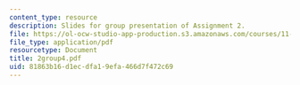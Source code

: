 ```yaml
---
content_type: resource
description: Slides for group presentation of Assignment 2.
file: https://ol-ocw-studio-app-production.s3.amazonaws.com/courses/11-946j-beijing-urban-design-studio-summer-2004/81863b16d1ecdfa19efa466d7f472c69_2group4.pdf
file_type: application/pdf
resourcetype: Document
title: 2group4.pdf
uid: 81863b16-d1ec-dfa1-9efa-466d7f472c69
---
```

